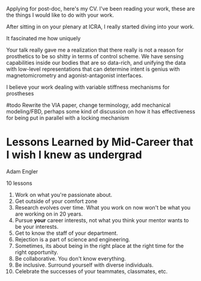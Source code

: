 Applying for post-doc, here's my CV. I've been reading your work, these are the things I would like to do with your work.

After sitting in on your plenary at ICRA, I really started diving into your work. 

It fascinated me how uniquely 

Your talk really gave me a realization that there really is not a reason for prosthetics to be so shitty in terms of control scheme. We have sensing capabilities inside our bodies that are so data-rich, and unifying the data with low-level representations that can determine intent is genius with magnetomicrometry and agonist-antagonist interfaces. 

I believe your work dealing with variable stiffness mechanisms for prostheses 


#todo Rewrite the VIA paper, change terminology, add mechanical modeling/FBD, perhaps some kind of discussion on how it has effectiveness for being put in parallel with a locking mechanism


# Lessons Learned by Mid-Career that I wish I knew as undergrad
Adam Engler

10 lessons
1. Work on what you're passionate about.
2. Get outside of your comfort zone
3. Research evolves over time. What you work on now won't be what you are working on in 20 years.
4. Pursue **your** career interests, not what you think your mentor wants to be your interests.
5. Get to know the staff of your department.
6. Rejection is a part of science and engineering.
7. Sometimes, its about being in the right place at the right time for the right opportunity.
8. Be collaborative. You don't know everything.
9. Be inclusive. Surround yourself with diverse individuals.
10. Celebrate the successes of your teammates, classmates, etc.
